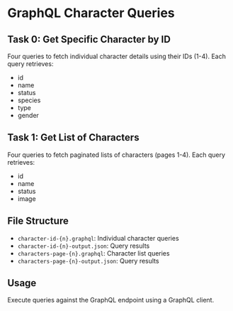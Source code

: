 # GraphQL Character Queries

## Task 0: Get Specific Character by ID
Four queries to fetch individual character details using their IDs (1-4).
Each query retrieves:
- id
- name
- status
- species
- type
- gender

## Task 1: Get List of Characters
Four queries to fetch paginated lists of characters (pages 1-4).
Each query retrieves:
- id
- name
- status
- image

## File Structure
- `character-id-{n}.graphql`: Individual character queries
- `character-id-{n}-output.json`: Query results
- `characters-page-{n}.graphql`: Character list queries
- `characters-page-{n}-output.json`: Query results

## Usage
Execute queries against the GraphQL endpoint using a GraphQL client.

